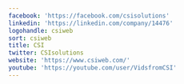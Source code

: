 ```yaml
---
facebook: 'https://facebook.com/csisolutions'
linkedin: 'https://linkedin.com/company/14476'
logohandle: csiweb
sort: csiweb
title: CSI
twitter: CSIsolutions
website: 'https://www.csiweb.com/'
youtube: 'https://youtube.com/user/VidsfromCSI'
---
```

